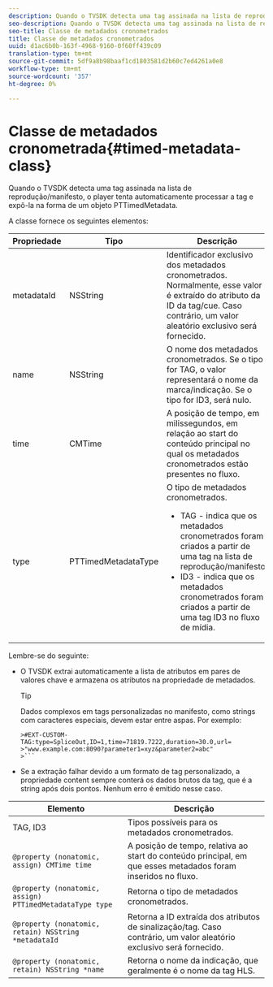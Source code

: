 ```yaml
---
description: Quando o TVSDK detecta uma tag assinada na lista de reprodução/manifesto, o player tenta automaticamente processar a tag e expô-la na forma de um objeto PTTimedMetadata.
seo-description: Quando o TVSDK detecta uma tag assinada na lista de reprodução/manifesto, o player tenta automaticamente processar a tag e expô-la na forma de um objeto PTTimedMetadata.
seo-title: Classe de metadados cronometrados
title: Classe de metadados cronometrados
uuid: d1ac6b0b-163f-4968-9160-0f60ff439c09
translation-type: tm+mt
source-git-commit: 5df9a8b98baaf1cd1803581d2b60c7ed4261a0e8
workflow-type: tm+mt
source-wordcount: '357'
ht-degree: 0%

---
```



# Classe de metadados cronometrada{#timed-metadata-class}

Quando o TVSDK detecta uma tag assinada na lista de reprodução/manifesto, o player tenta automaticamente processar a tag e expô-la na forma de um objeto PTTimedMetadata.

A classe fornece os seguintes elementos:

<table id="table_FFC56AC5B1E04DA99C9309C0223ABA90"> 
 <thead> 
  <tr> 
   <th colname="col1" class="entry"> Propriedade </th> 
   <th colname="col02" class="entry"> Tipo </th> 
   <th colname="col2" class="entry"> Descrição </th> 
  </tr>
 </thead>
 <tbody> 
  <tr> 
   <td colname="col1"> <span class="codeph"> metadataId</span> </td> 
   <td colname="col02"><span class="codeph"> NSString</span> </td> 
   <td colname="col2"> Identificador exclusivo dos metadados cronometrados. Normalmente, esse valor é extraído do atributo da ID da tag/cue. Caso contrário, um valor aleatório exclusivo será fornecido. </td> 
  </tr> 
  <tr> 
   <td colname="col1"><span class="codeph"> name</span> </td> 
   <td colname="col02"><span class="codeph"> NSString</span></td> 
   <td colname="col2"> O nome dos metadados cronometrados. Se o tipo for <span class="codeph"> TAG</span>, o valor representará o nome da marca/indicação. Se o tipo for <span class="codeph"> ID3</span>, será nulo. </td> 
  </tr> 
  <tr> 
   <td colname="col1"><span class="codeph"> time</span> </td> 
   <td colname="col02"><span class="codeph"> CMTime</span></td> 
   <td colname="col2"> A posição de tempo, em milissegundos, em relação ao start do conteúdo principal no qual os metadados cronometrados estão presentes no fluxo. </td> 
  </tr> 
  <tr> 
   <td colname="col1"><span class="codeph"> type</span> </td> 
   <td colname="col02"> <span class="codeph"> PTTimedMetadataType</span></td> 
   <td colname="col2">O tipo de metadados cronometrados. 
    <ul id="ul_70FBFB33E9F846D8B38592560CCE9560"> 
     <li id="li_739D30561BFB4D9B97DF212E4880BA2C">TAG - indica que os metadados cronometrados foram criados a partir de uma tag na lista de reprodução/manifesto. </li> 
     <li id="li_E785E1DEF1CC4D9DBE7764E5D05EFAFC">ID3 - indica que os metadados cronometrados foram criados a partir de uma tag ID3 no fluxo de mídia. </li> 
    </ul> </td> 
  </tr> 
 </tbody> 
</table>

<!--<a id="section_737CC47997F74F80A3C5C6171ADE120E"></a>-->

Lembre-se do seguinte:

* O TVSDK extrai automaticamente a lista de atributos em pares de valores chave e armazena os atributos na propriedade de metadados.

   >[!TIP]
   >
   >Dados complexos em tags personalizadas no manifesto, como strings com caracteres especiais, devem estar entre aspas. Por exemplo:
   >
   >
   ```
   >#EXT-CUSTOM-TAG:type=SpliceOut,ID=1,time=71819.7222,duration=30.0,url=
   >"www.example.com:8090?parameter1=xyz&parameter2=abc"
   >```

* Se a extração falhar devido a um formato de tag personalizado, a propriedade content sempre conterá os dados brutos da tag, que é a string após dois pontos. Nenhum erro é emitido nesse caso.

| Elemento | Descrição |
|---|---|
| TAG, ID3 | Tipos possíveis para os metadados cronometrados. |
| `@property (nonatomic, assign) CMTime time` | A posição de tempo, relativa ao start do conteúdo principal, em que esses metadados foram inseridos no fluxo. |
| `@property (nonatomic, assign) PTTimedMetadataType type` | Retorna o tipo de metadados cronometrados. |
| `@property (nonatomic, retain) NSString *metadataId` | Retorna a ID extraída dos atributos de sinalização/tag. Caso contrário, um valor aleatório exclusivo será fornecido. |
| `@property (nonatomic, retain) NSString *name` | Retorna o nome da indicação, que geralmente é o nome da tag HLS. |


